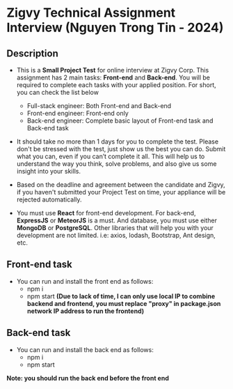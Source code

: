 # Zigvy Technical Assignment Interview (Nguyen Trong Tin - 2024)

## Description

- This is a **Small Project Test** for online interview at Zigvy Corp. This assignment has 2 main tasks: **Front-end** and **Back-end**. You will be required to complete each tasks with your applied position. For short, you can check the list below

  - Full-stack engineer: Both Front-end and Back-end
  - Front-end engineer: Front-end only
  - Back-end engineer: Complete basic layout of Front-end task and Back-end task

- It should take no more than 1 days for you to complete the test. Please don't be stressed with the test, just show us the best you can do. Submit what you can, even if you can’t complete it all. This will help us to understand the way you think, solve problems, and also give us some insight into your skills.

- Based on the deadline and agreement between the candidate and Zigvy, if you haven't submitted your Project Test on time, your appliance will be rejected automatically.

- You must use **React** for front-end development. For back-end, **ExpressJS** or **MeteorJS** is a must. And database, you must use either **MongoDB** or **PostgreSQL**. Other libraries that will help you with your development are not limited. i.e: axios, lodash, Bootstrap, Ant design, etc.

## Front-end task

- You can run and install the front end as follows:
  - npm i
  - npm start **(Due to lack of time, I can only use local IP to combine backend and frontend, you must replace "proxy" in package.json network IP address to run the frontend)**

## Back-end task

- You can run and install the back end as follows:
  - npm i
  - npm start

**Note: you should run the back end before the front end**
